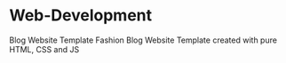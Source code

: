 # Web-Development
Blog Website Template
Fashion Blog Website Template
created with pure HTML, CSS and JS
